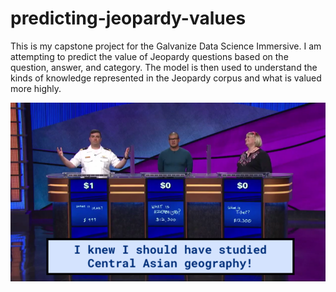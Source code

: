 # predicting-jeopardy-values

This is my capstone project for the Galvanize Data Science Immersive. I am attempting to predict the value of Jeopardy questions based on the question, answer, and category. The model is then used to understand the kinds of knowledge represented in the Jeopardy corpus and what is valued more highly.

![I knew I should have studied Central Asian Geography!](jeopardy.png "I can help!")
